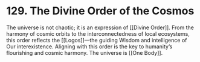 # 129. The Divine Order of the Cosmos

The universe is not chaotic; it is an expression of [[Divine Order]]. From the harmony of cosmic orbits to the interconnectedness of local ecosystems, this order reflects the [[Logos]]—the guiding Wisdom and intelligence of Our interexistence. Aligning with this order is the key to humanity’s flourishing and cosmic harmony. The universe is [[One Body]]. 